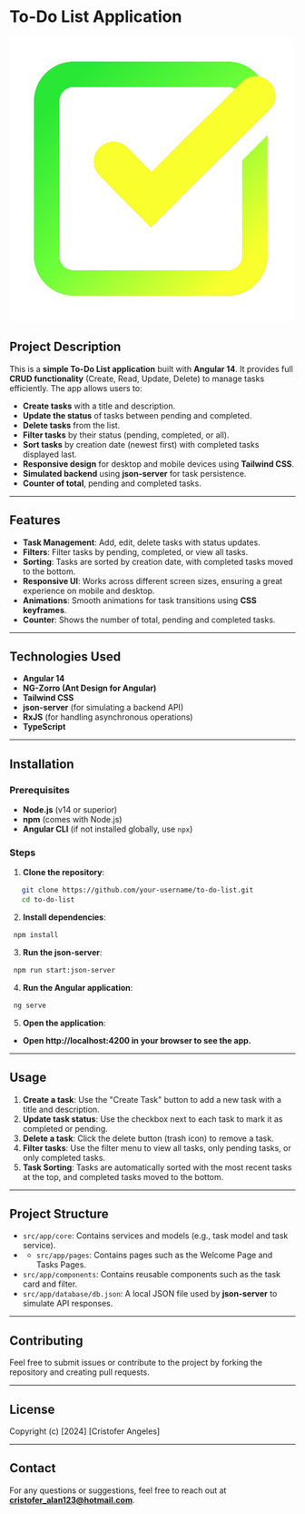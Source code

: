 # To-Do List Application
![Mi Logo](./src/assets/images/logo.png)
## Project Description

This is a **simple To-Do List application** built with **Angular 14**. It provides full **CRUD functionality** (Create, Read, Update, Delete) to manage tasks efficiently. The app allows users to:

- **Create tasks** with a title and description.
- **Update the status** of tasks between pending and completed.
- **Delete tasks** from the list.
- **Filter tasks** by their status (pending, completed, or all).
- **Sort tasks** by creation date (newest first) with completed tasks displayed last.
- **Responsive design** for desktop and mobile devices using **Tailwind CSS**.
- **Simulated backend** using **json-server** for task persistence.
- **Counter of total**, pending and completed tasks.

---

## Features

- **Task Management**: Add, edit, delete tasks with status updates.
- **Filters**: Filter tasks by pending, completed, or view all tasks.
- **Sorting**: Tasks are sorted by creation date, with completed tasks moved to the bottom.
- **Responsive UI**: Works across different screen sizes, ensuring a great experience on mobile and desktop.
- **Animations**: Smooth animations for task transitions using **CSS keyframes**.
- **Counter**: Shows the number of total, pending and completed tasks.

---

## Technologies Used

- **Angular 14**
- **NG-Zorro (Ant Design for Angular)**
- **Tailwind CSS**
- **json-server** (for simulating a backend API)
- **RxJS** (for handling asynchronous operations)
- **TypeScript**

---

## Installation

### Prerequisites

- **Node.js** (v14 or superior)
- **npm** (comes with Node.js)
- **Angular CLI** (if not installed globally, use `npx`)

### Steps

1. **Clone the repository**:

```bash
   git clone https://github.com/your-username/to-do-list.git
   cd to-do-list
   ```
2. **Install dependencies**:

  ```bash
   npm install
   ```
3. **Run the json-server**:

  ```bash
   npm run start:json-server
   ```
4. **Run the Angular application**:

  ```bash
   ng serve
   ```
5. **Open the application**:

- **Open http://localhost:4200 in your browser to see the app.**

---

## Usage

1. **Create a task**: Use the "Create Task" button to add a new task with a title and description.
2. **Update task status**: Use the checkbox next to each task to mark it as completed or pending.
3. **Delete a task**: Click the delete button (trash icon) to remove a task.
4. **Filter tasks**: Use the filter menu to view all tasks, only pending tasks, or only completed tasks.
5. **Task Sorting**: Tasks are automatically sorted with the most recent tasks at the top, and completed tasks moved to the bottom.

---

## Project Structure

- `src/app/core`: Contains services and models (e.g., task model and task service).
- - `src/app/pages`: Contains pages such as the Welcome Page and Tasks Pages.
- `src/app/components`: Contains reusable components such as the task card and filter.
- `src/app/database/db.json`: A local JSON file used by **json-server** to simulate API responses.

---

## Contributing

Feel free to submit issues or contribute to the project by forking the repository and creating pull requests.

---

## License

Copyright (c) [2024] [Cristofer Angeles]

---

## Contact

For any questions or suggestions, feel free to reach out at **cristofer_alan123@hotmail.com**.


